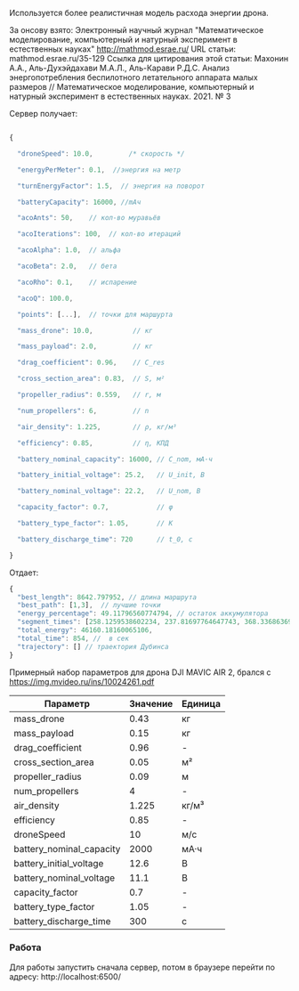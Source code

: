Используется более реалистичная модель расхода энергии дрона.

За онсову взято:
Электронный научный журнал "Математическое моделирование, компьютерный и натурный эксперимент в естественных науках" http://mathmod.esrae.ru/
URL статьи: mathmod.esrae.ru/35-129
Ссылка для цитирования этой статьи:
Махонин А.А., Аль-Духэйдахави М.А.Л., Аль-Карави Р.Д.С. Анализ энергопотребления беспилотного летательного аппарата малых размеров // Математическое моделирование, компьютерный и натурный эксперимент в естественных науках. 2021. № 3

  
  Сервер получает:

``` js

{

  "droneSpeed": 10.0,         /* скорость */

  "energyPerMeter": 0.1,  //энергия на метр

  "turnEnergyFactor": 1.5,  // энергия на поворот

  "batteryCapacity": 16000, //mAч

  "acoAnts": 50,    // кол-во муравьёв

  "acoIterations": 100,  // кол-во итераций

  "acoAlpha": 1.0,  // альфа

  "acoBeta": 2.0,   // бета

  "acoRho": 0.1,    // испарение

  "acoQ": 100.0,

  "points": [...],  // точки для маршурта

  "mass_drone": 10.0,          // кг

  "mass_payload": 2.0,         // кг

  "drag_coefficient": 0.96,    // C_res

  "cross_section_area": 0.83,  // S, м²

  "propeller_radius": 0.559,   // r, м

  "num_propellers": 6,         // n

  "air_density": 1.225,        // ρ, кг/м³

  "efficiency": 0.85,          // η, КПД

  "battery_nominal_capacity": 16000, // C_nom, мА·ч

  "battery_initial_voltage": 25.2,   // U_init, В

  "battery_nominal_voltage": 22.2,   // U_nom, В

  "capacity_factor": 0.7,            // φ

  "battery_type_factor": 1.05,       // K

  "battery_discharge_time": 720      // t_0, с

}

```
Отдает:

``` js
{
  "best_length": 8642.797952, // длина маршрута
  "best_path": [1,3],  // лучшие точки
  "energy_percentage": 49.11796560774794, // остаток аккумулятора
  "segment_times": [258.1259538602234, 237.81697764647743, 368.3368636932993], // время по сегментам 
  "total_energy": 46160.18160065106,
  "total_time": 854, //  в сек
  "trajectory": [] // траектория Дубинса
}
```




Примерный набор параметров для дрона DJI MAVIC AIR 2, брался с https://img.mvideo.ru/ins/10024261.pdf
  

|Параметр|Значение|Единица|
|---|---|---|
|mass_drone|0.43|кг|
|mass_payload|0.15|кг|
|drag_coefficient|0.96|-|
|cross_section_area|0.05|м²|
|propeller_radius|0.09|м|
|num_propellers|4|-|
|air_density|1.225|кг/м³|
|efficiency|0.85|-|
|droneSpeed|10|м/с|
|battery_nominal_capacity|2000|мА·ч|
|battery_initial_voltage|12.6|В|
|battery_nominal_voltage|11.1|В|
|capacity_factor|0.7|-|
|battery_type_factor|1.05|-|
|battery_discharge_time|300|с|


### Работа

Для работы запустить сначала сервер, потом в браузере перейти по адресу:
http://localhost:6500/ 


